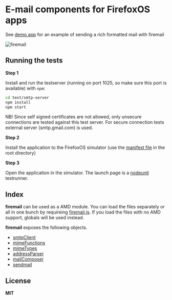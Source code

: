# E-mail components for FirefoxOS apps

See [demo app](https://github.com/andris9/firemail/tree/master/example) for an example of sending a rich formatted mail with firemail

![firemail](http://tahvel.info/firemail.png)

## Running the tests

**Step 1**

Install and run the testserver (running on port 1025, so make sure this port is available) with `npm`:

```bash
cd test/smtp-server
npm install
npm start
```

NB! Since self signed certificates are not allowed, only unsecure connections are tested against this test server. For secure connection tests external server (smtp.gmail.com) is used.

**Step 2**

Install the application to the FirefoxOS simulator (use the [manifest file](manifest.webapp) in the root directory)

**Step 3**

Open the application in the simulator. The launch page is a [nodeunit](https://github.com/caolan/nodeunit) testrunner.

## Index

**firemail** can be used as a AMD module. You can load the files separately or all in one bunch
by requireing [firemail.js](firemail.js). If you load the files with no AMD support, globals
will be used instead.

**firemail** exposes the following objects.

  * [smtpClient](docs/smtpClient.md)
  * [mimeFunctions](docs/mimeFunctions.md)
  * [mimeTypes](docs/mimeTypes.md)
  * [addressParser](docs/addressParser.md)
  * [mailComposer](docs/mailComposer.md)
  * [sendmail](docs/sendmail.md)

## License

**MIT**